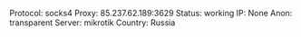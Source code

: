 Protocol: socks4
Proxy: 85.237.62.189:3629
Status: working
IP: None
Anon: transparent
Server: mikrotik
Country: Russia

